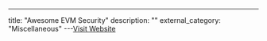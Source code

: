 ---
title: "Awesome EVM Security"
description: ""
external_category: "Miscellaneous"
---[Visit Website](https://github.com/kareniel/awesome-evm-security)

